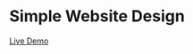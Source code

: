 # Simple Website Design

<a href="https://balajiravi-projects.netlify.app/simple_house-main/simple_house-main/">Live Demo</a>
